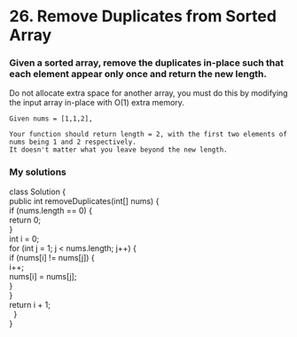 # 26. Remove Duplicates from Sorted Array





### Given a sorted array, remove the duplicates in-place such that each element appear only once and return the new length.

Do not allocate extra space for another array, you must do this by modifying the input array in-place with O(1) extra memory.


```
Given nums = [1,1,2],

Your function should return length = 2, with the first two elements of nums being 1 and 2 respectively.
It doesn't matter what you leave beyond the new length.
```

### My solutions
class Solution {<br>
    public int removeDuplicates(int[] nums) {<br>
        if (nums.length == 0) {<br>
            return 0;<br>
        }<br>
        int i = 0;<br>
        for (int j = 1; j < nums.length; j++) {<br>
            if (nums[i] != nums[j]) {<br>
                i++;<br>
                nums[i] = nums[j];<br>
            }<br>
        }<br>
        return i + 1;<br>
    }<br>
}<br>
